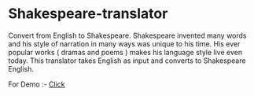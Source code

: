 # Shakespeare-translator

Convert from English to Shakespeare. Shakespeare invented many words and his style of narration in many ways was unique to his time. His ever popular works ( dramas and poems ) makes his language style live even today. This translator takes English as input and converts to Shakespeare English.

For Demo :- [Click](https://shakespearetranslatorapp.netlify.app)
